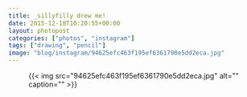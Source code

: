 ```yaml
---
title: _sillyfilly drew me!
date: 2015-12-18T10:20:55+00:00
layout: photopost
categories: ["photos", "instagram"]
tags: ["drawing", "pencil"]
image: "blog/instagram/94625efc463f195ef6361790e5dd2eca.jpg"
---
```


<figure class="photo photo--square">
  {{< img src="94625efc463f195ef6361790e5dd2eca.jpg" alt="" caption="" >}}

</figure>


